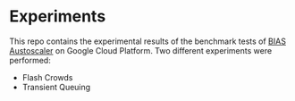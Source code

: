 # Experiments
This repo contains the experimental results of the benchmark tests of [BIAS Austoscaler](https://github.com/jaimedantas/BIAS-autoscaler) on Google Cloud Platform. Two different experiments were performed:
- Flash Crowds
- Transient Queuing

